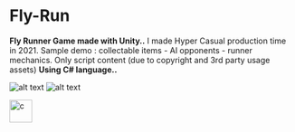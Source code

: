 # Fly-Run
<b>Fly Runner Game made with Unity..</b>
I made Hyper Casual production time in 2021. Sample demo : collectable items - AI opponents - runner mechanics.
Only script content (due to copyright and 3rd party usage assets)
<b>Using C# language..</b>

![alt text](https://i.hizliresim.com/3wytp2u.png) ![alt text](https://i.hizliresim.com/2rmrfuf.png)

<img src="https://img.icons8.com/ios-filled/50/000000/unity.png" alt="c" width="40" height="40"/>
